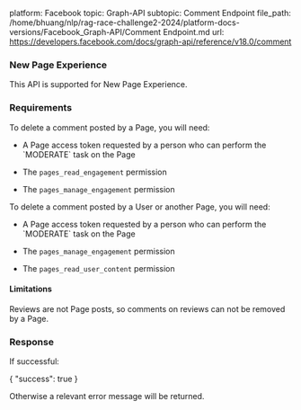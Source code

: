platform: Facebook
topic: Graph-API
subtopic: Comment Endpoint
file_path: /home/bhuang/nlp/rag-race-challenge2-2024/platform-docs-versions/Facebook_Graph-API/Comment Endpoint.md
url: https://developers.facebook.com/docs/graph-api/reference/v18.0/comment

### New Page Experience

This API is supported for New Page Experience.

### Requirements

To delete a comment posted by a Page, you will need:

* A Page access token requested by a person who can perform the \`MODERATE\` task on the Page
    
* The `pages_read_engagement` permission
    
* The `pages_manage_engagement` permission
    

To delete a comment posted by a User or another Page, you will need:

* A Page access token requested by a person who can perform the \`MODERATE\` task on the Page
    
* The `pages_manage_engagement` permission
    
* The `pages_read_user_content` permission
    

#### Limitations

Reviews are not Page posts, so comments on reviews can not be removed by a Page.

### Response

If successful:

{
  "success": true
}

Otherwise a relevant error message will be returned.